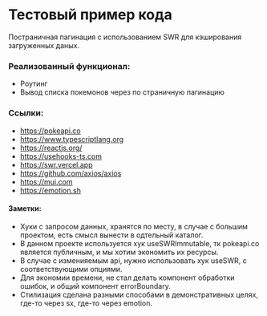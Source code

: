 # Тестовый пример кода
Постраничная пагинация с использованием SWR для кэширования загруженных даных.
### Реализованный функционал:
- Роутинг
- Вывод списка покемонов через по страничную пагинацию
### Ссылки:
- https://pokeapi.co
- https://www.typescriptlang.org
- https://reactjs.org/
- https://usehooks-ts.com
- https://swr.vercel.app
- https://github.com/axios/axios
- https://mui.com
- https://emotion.sh
#### Заметки:
- Хуки с запросом данных, хранятся по месту, в случае с большим проектом, есть смысл вынести в одтельный каталог.
- В данном проекте используется хук useSWRImmutable, тк pokeapi.co является публичным, и мы хотим экономить их ресурсы.
- В случае с изменияемым api, нужно использовать хук useSWR, с соответствующими опциями.
- Для экономии времени, не стал делать компонент обработки ошибок, и общий компонент errorBoundary.
- Стилизация сделана разными способами в демонстративных целях, где-то через sx, где-то через emotion.
